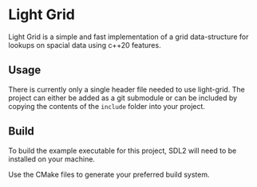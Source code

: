 # Light Grid

Light Grid is a simple and fast implementation of a grid data-structure for lookups on spacial data using c++20 features.

## Usage

There is currently only a single header file needed to use light-grid. The project can either be added as a git submodule or can be included by copying the contents of the `include` folder into your project.

## Build

To build the example executable for this project, SDL2 will need to be installed on your machine.

Use the CMake files to generate your preferred build system.
